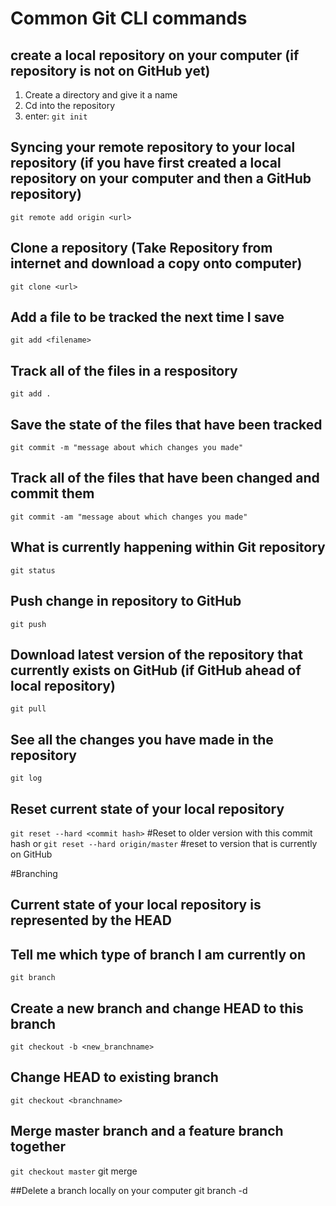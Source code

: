 # Common Git CLI commands

## create a local repository on your computer (if repository is not on GitHub yet)
1. Create a directory and give it a name
2. Cd into the repository
3. enter: `git init`

## Syncing your remote repository to your local repository (if you have first created a local repository on your computer and then a GitHub repository)
`git remote add origin <url>`

## Clone a repository (Take Repository from internet and download a copy onto computer)
`git clone <url>`


## Add a file to be tracked the next time I save
`git add <filename>`

## Track all of the files in a respository
`git add .`

## Save the state of the files that have been tracked
`git commit -m "message about which changes you made"`


## Track all of the files that have been changed and commit them
`git commit -am "message about which changes you made"`

## What is currently happening within Git repository
`git status`


## Push change in repository to GitHub
`git push`


## Download latest version of the repository that currently exists on GitHub (if GitHub ahead of local repository)
`git pull`


## See all the changes you have made in the repository
`git log`


## Reset current state of your local repository
`git reset --hard <commit hash>` #Reset to older version with this commit hash
or
`git reset --hard origin/master` #reset to version that is currently on GitHub


#Branching

## Current state of your local repository is represented by the HEAD

## Tell me which type of branch I am currently on
`git branch`


## Create a new branch and change HEAD to this branch
`git checkout -b <new_branchname>`


## Change HEAD to existing branch
`git checkout <branchname>`


## Merge master branch and a feature branch together
`git checkout master`
git merge <feature branch>

##Delete a branch locally on your computer
 git branch -d <branch>
